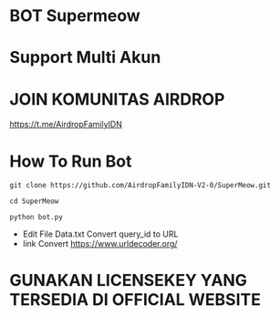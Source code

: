 # BOT Supermeow
# Support Multi Akun

# JOIN KOMUNITAS AIRDROP 
https://t.me/AirdropFamilyIDN

# How To Run Bot
```
git clone https://github.com/AirdropFamilyIDN-V2-0/SuperMeow.git
```
```
cd SuperMeow
```
```
python bot.py
```
- Edit File Data.txt Convert query_id to URL
- link Convert https://www.urldecoder.org/
# GUNAKAN LICENSEKEY YANG TERSEDIA DI OFFICIAL WEBSITE
